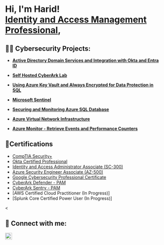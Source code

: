 <h1>Hi, I'm Harid! <br/><a <a href="https://www.linkedin.com/in/harid-akpoghenobor/">Identity and Access Management Professional</a>, 
<h2>👨‍💻 Cybersecurity Projects:</h2>

- <b>[Active Directory Domain Services and Integration with Okta and Entra ID](https://github.com/HaridinIT/Active-Directory-Domain-Services-and-Integration-with-Okta-and-EntraID-Project)</b>
  
- <b>[Self Hosted CyberArk Lab](https://github.com/HaridinIT/Self-Hosted-CyberArk-Lab)</b>

- <b>[Using Azure Key Vault and Always Encrypted for Data Protection in SQL](https://github.com/HaridinIT/Using-Azure-Key-Vault-and-Always-Encrypted-for-Data-Protection-in-SQL)</b>

- <b>[Microsoft Sentinel](https://github.com/HaridinIT/Microsoft-Sentinel)</b>

- <b>[Securing and Monitoring Azure SQL Database](https://github.com/HaridinIT/Securing-and-Monitoring-Azure-SQL-Database)</b>

- <b>[Azure Virtual Network Infrastructure](https://github.com/HaridinIT/Azure-Virtual-Network-Infrastructure)</b>

- <b>[Azure Monitor - Retrieve Events and Performance Counters](https://github.com/HaridinIT/Azure-Monitor---Retrieve-Events-and-Performance-Counters)</b>
 
<h2>📄Certifications </h2>

- [CompTIA Security+](https://www.credly.com/badges/e632e919-9ba3-412a-8206-0d1b69095b38)
- [Okta Certified Professional](https://www.credly.com/badges/36c7cd55-bfed-46fa-b922-e240011d1e57/print)
- [Identity and Access Administrator Associate (SC-300)](https://learn.microsoft.com/api/credentials/share/en-us/Harid-9529/DB2CBAA787AE291F?sharingId=CAB598562DEAC611)
- [Azure Security Engineer Associate (AZ-500)](https://learn.microsoft.com/api/credentials/share/en-us/Harid-9529/694B3439B545FE8F?sharingId=CAB598562DEAC611)
- [Google Cybersecurity Professional Certificate]()
- [CyberArk Defender - PAM](https://training.cyberark.com/share/v1/gamification/assigned_badge/5d70bdf0-d66b-493b-a07e-4531ac822dae/shared?lang=en&t=1735484282703)
- [CyberArk Sentry - PAM](https://training.cyberark.com/share/v1/gamification/assigned_badge/1c0a70b5-ad34-4859-b5d1-9fa5dc780142/shared?lang=en&t=1735484346232)
- [AWS Certified Cloud Practitioner (In Progress)]
- [Splunk Core Certified Power User (In Progress)]

<<h2> 🤳 Connect with me:</h2>
<a href="https://linkedin.com/in/harid-akpoghenobor" target="_blank">
  <img align="left" alt="HaridinIT | LinkedIn" width="22px" src="https://cdn.jsdelivr.net/npm/simple-icons@v3/icons/linkedin.svg" />
</a>




